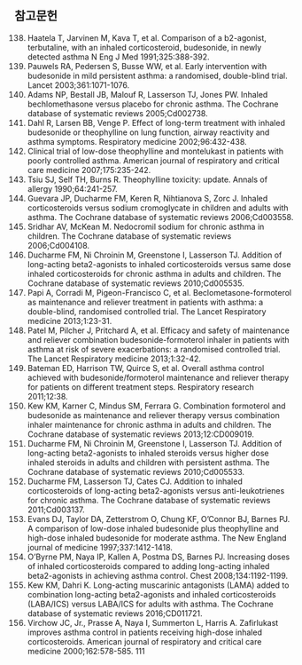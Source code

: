 ## 참고문헌

138. Haatela T, Jarvinen M, Kava T, et al. Comparison of a b2-agonist, terbutaline, with an inhaled corticosteroid, budesonide, in newly detected asthma N Eng J Med 1991;325:388-392.
139. Pauwels RA, Pedersen S, Busse WW, et al. Early intervention with budesonide in mild persistent asthma: a randomised, double-blind trial. Lancet 2003;361:1071-1076.
140. Adams NP, Bestall JB, Malouf R, Lasserson TJ, Jones PW. Inhaled bechlomethasone versus placebo for chronic asthma. The Cochrane database of systematic reviews 2005;Cd002738.
141. Dahl R, Larsen BB, Venge P. Effect of long-term treatment with inhaled budesonide or theophylline on lung function, airway reactivity and asthma symptoms. Respiratory medicine 2002;96:432-438.
142. Clinical trial of low-dose theophylline and montelukast in patients with poorly controlled asthma. American journal of respiratory and critical care medicine 2007;175:235-242.
143. Tsiu SJ, Self TH, Burns R. Theophylline toxicity: update. Annals of allergy 1990;64:241-257.
144. Guevara JP, Ducharme FM, Keren R, Nihtianova S, Zorc J. Inhaled corticosteroids versus sodium cromoglycate in children and adults with asthma. The Cochrane database of systematic reviews 2006;Cd003558.
145. Sridhar AV, McKean M. Nedocromil sodium for chronic asthma in children. The Cochrane database of systematic reviews 2006;Cd004108.
146. Ducharme FM, Ni Chroinin M, Greenstone I, Lasserson TJ. Addition of long-acting beta2-agonists to inhaled corticosteroids versus same dose inhaled corticosteroids for chronic asthma in adults and children. The Cochrane database of systematic reviews 2010;Cd005535.
147. Papi A, Corradi M, Pigeon-Francisco C, et al. Beclometasone-formoterol as maintenance and reliever treatment in patients with asthma: a double-blind, randomised controlled trial. The Lancet Respiratory medicine 2013;1:23-31.
148. Patel M, Pilcher J, Pritchard A, et al. Efficacy and safety of maintenance and reliever combination budesonide-formoterol inhaler in patients with asthma at risk of severe exacerbations: a randomised controlled trial. The Lancet Respiratory medicine 2013;1:32-42.
149. Bateman ED, Harrison TW, Quirce S, et al. Overall asthma control achieved with budesonide/formoterol maintenance and reliever therapy for patients on different treatment steps. Respiratory research 2011;12:38.
150. Kew KM, Karner C, Mindus SM, Ferrara G. Combination formoterol and budesonide as maintenance and reliever therapy versus combination inhaler maintenance for chronic asthma in adults and children. The Cochrane database of systematic reviews 2013;12:CD009019.
151. Ducharme FM, Ni Chroinin M, Greenstone I, Lasserson TJ. Addition of long-acting beta2-agonists to inhaled steroids versus higher dose inhaled steroids in adults and children with persistent asthma. The Cochrane database of systematic reviews 2010;Cd005533.
152. Ducharme FM, Lasserson TJ, Cates CJ. Addition to inhaled corticosteroids of long-acting beta2-agonists versus anti-leukotrienes for chronic asthma. The Cochrane database of systematic reviews 2011;Cd003137.
153. Evans DJ, Taylor DA, Zetterstrom O, Chung KF, O’Connor BJ, Barnes PJ. A comparison of low-dose inhaled budesonide plus theophylline and high-dose inhaled budesonide for moderate asthma. The New England journal of medicine 1997;337:1412-1418.
154. O’Byrne PM, Naya IP, Kallen A, Postma DS, Barnes PJ. Increasing doses of inhaled corticosteroids compared to adding long-acting inhaled beta2-agonists in achieving asthma control. Chest 2008;134:1192-1199.
155. Kew KM, Dahri K. Long-acting muscarinic antagonists (LAMA) added to combination long-acting beta2-agonists and inhaled corticosteroids (LABA/ICS) versus LABA/ICS for adults with asthma. The Cochrane database of systematic reviews 2016;CD011721.
156. Virchow JC, Jr., Prasse A, Naya I, Summerton L, Harris A. Zafirlukast improves asthma control in patients receiving high-dose inhaled corticosteroids. American journal of respiratory and critical care medicine 2000;162:578-585.
<PAGE>111